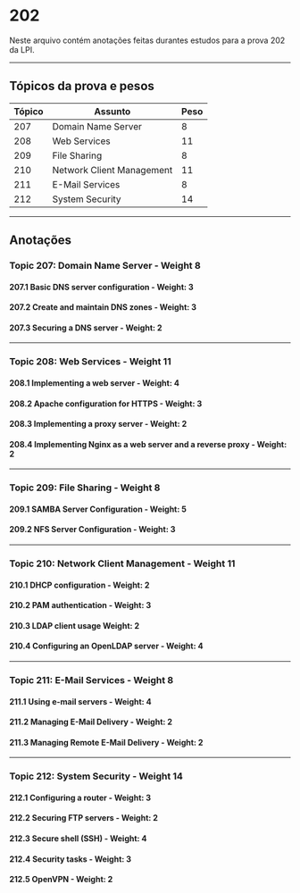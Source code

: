 # 202

Neste arquivo contém anotações feitas durantes estudos para a prova 202 da LPI.

---

## Tópicos da prova e pesos
| Tópico | Assunto | Peso |
| --- | --- | --- |
| 207 | Domain Name Server | 8 |
| 208 | Web Services | 11 |
| 209 | File Sharing | 8 |
| 210 | Network Client Management | 11 |
| 211 | E-Mail Services | 8 |
| 212 | System Security | 14 |
---


## Anotações

### Topic 207: Domain Name Server - Weight 8
#### 207.1 Basic DNS server configuration - Weight: 3
#### 207.2 Create and maintain DNS zones - Weight: 3
#### 207.3 Securing a DNS server - Weight: 2

---

### Topic 208: Web Services - Weight 11
#### 208.1 Implementing a web server - Weight: 4
#### 208.2 Apache configuration for HTTPS - Weight: 3
#### 208.3 Implementing a proxy server - Weight: 2
#### 208.4 Implementing Nginx as a web server and a reverse proxy - Weight: 2

---

### Topic 209: File Sharing - Weight 8
#### 209.1 SAMBA Server Configuration - Weight: 5
#### 209.2 NFS Server Configuration - Weight: 3

---

### Topic 210: Network Client Management - Weight 11
#### 210.1 DHCP configuration - Weight: 2
#### 210.2 PAM authentication - Weight: 3
#### 210.3 LDAP client usage Weight: 2
#### 210.4 Configuring an OpenLDAP server - Weight: 4

---

### Topic 211: E-Mail Services - Weight 8
#### 211.1 Using e-mail servers - Weight: 4
#### 211.2 Managing E-Mail Delivery - Weight: 2
#### 211.3 Managing Remote E-Mail Delivery - Weight: 2

---

### Topic 212: System Security - Weight 14
#### 212.1 Configuring a router - Weight: 3
#### 212.2 Securing FTP servers - Weight: 2
#### 212.3 Secure shell (SSH) - Weight: 4
#### 212.4 Security tasks - Weight: 3
#### 212.5 OpenVPN - Weight: 2
